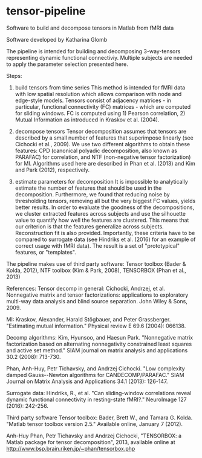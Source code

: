 # tensor-pipeline
Software to build and decompose tensors in Matlab from fMRI data

Software developed by Katharina Glomb

The pipeline is intended for building and decomposing 3-way-tensors representing dynamic functional connectiviy. Multiple subjects are needed to apply the parameter selection presented here.

Steps:
1) build tensors from time series
This method is intended for fMRI data with low spatial resolution which allows comparison with node and edge-style models. Tensors consist of adjacency matrices - in particular, functional connectivity (FC) matrices - which are computed for sliding windows. FC is computed using 1) Pearson correlation, 2) Mutual Information as introduced in Kraskov et al. (2004).

2) decompose tensors 
Tensor decomposition assumes that tensors are described by a small number of features that superimpose linearly (see Cichocki et al., 2009). We use two different algorithms to obtain these features: CPD (canonical polyadic decomposition, also known as PARAFAC) for correlation, and NTF (non-negative tensor factorization) for MI. Algorithms used here are described in Phan et al. (2013) and Kim and Park (2012), respectively.

3) estimate parameters for decomposition
It is impossible to analytically estimate the number of features that should be used in the decomposition. Furthermore, we found that reducing noise by thresholding tensors, removing all but the very biggest FC values, yields better results. In order to evaluate the goodness of the decompositions, we cluster extracted features across subjects and use the silhouette value to quantify how well the features are clustered. This means that our criterion is that the features generalize across subjects. Reconstruction fit is also provided. Importantly, these criteria have to be compared to surrogate data (see Hindriks et al. (2016) for an example of correct usage with fMRI data). The result is a set of "prototypical" features, or "templates".

The pipeline makes use of third party software: Tensor toolbox (Bader & Kolda, 2012), NTF toolbox (Kim & Park, 2008), TENSORBOX (Phan et al., 2013)

References: 
Tensor decomp in general:
Cichocki, Andrzej, et al. Nonnegative matrix and tensor factorizations: applications to exploratory multi-way data analysis and blind source separation. John Wiley & Sons, 2009.

MI:
Kraskov, Alexander, Harald Stögbauer, and Peter Grassberger. "Estimating mutual information." Physical review E 69.6 (2004): 066138.

Decomp algorithms:
Kim, Hyunsoo, and Haesun Park. "Nonnegative matrix factorization based on alternating nonnegativity constrained least squares and active set method." SIAM journal on matrix analysis and applications 30.2 (2008): 713-730.

Phan, Anh-Huy, Petr Tichavsky, and Andrzej Cichocki. "Low complexity damped Gauss--Newton algorithms for CANDECOMP/PARAFAC." SIAM Journal on Matrix Analysis and Applications 34.1 (2013): 126-147.

Surrogate data:
Hindriks, R., et al. "Can sliding-window correlations reveal dynamic functional connectivity in resting-state fMRI?." NeuroImage 127 (2016): 242-256.

Third party software
Tensor toolbox:
Bader, Brett W., and Tamara G. Kolda. "Matlab tensor toolbox version 2.5." Available online, January 7 (2012).

Anh-Huy Phan, Petr Tichavsky and Andrzej Cichocki, "TENSORBOX: a Matlab package for tensor decomposition", 2013, available online at http://www.bsp.brain.riken.jp/~phan/tensorbox.php
